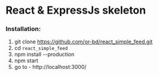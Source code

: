 # React & ExpressJs skeleton

### Installation:
1. git clone https://github.com/or-bd/react_simple_feed.git
2. cd `react_simple_feed`
3. npm install --production
4. npm start
5. go to - http://localhost:3000/
